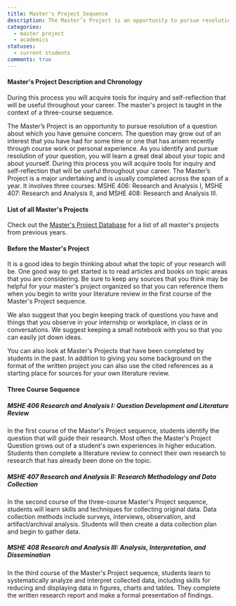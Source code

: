 ```yaml
---
title: Master's Project Sequence
description: The Master’s Project is an opportunity to pursue resolution of a question about which you have genuine concern. The question may grow out of an interest that you have had for some time or one that has arisen recently through course work or personal experience.
categories: 
  - master project
  - academics
statuses:
  - current students
comments: true
---
```


#### Master's Project Description and Chronology

During this process you will acquire tools for inquiry and self-reflection that will be useful throughout your career. The master's project is taught in the context of a three-course sequence.

The Master’s Project is an opportunity to pursue resolution of a question about which you have genuine concern. The question may grow out of an interest that you have had for some time or one that has arisen recently through course work or personal experience. As you identify and pursue resolution of your question, you will learn a great deal about your topic and about yourself. During this process you will acquire tools for inquiry and self-reflection that will be useful throughout your career. The Master’s Project is a major undertaking and is usually completed across the span of a year. It involves three courses: MSHE 406: Research and Analysis I, MSHE 407: Research and Analysis II, and MSHE 408: Research and Analysis III.

#### List of all Master's Projects

Check out the [Master's Project Database](/mp/) for a list of all master's projects from previous years.

#### Before the Master's Project

It is a good idea to begin thinking about what the topic of your research will be. One good way to get started is to read articles and books on topic areas that you are considering. Be sure to keep any sources that you think may be helpful for your master's project organized so that you can reference them when you begin to write your literature review in the first course of the Master's Project sequence.

We also suggest that you begin keeping track of questions you have and things that you observe in your internship or workplace, in class or in conversations. We suggest keeping a small notebook with you so that you can easily jot down ideas.

You can also look at Master's Projects that have been completed by students in the past. In addition to giving you some background on the format of the written project you can also use the cited references as a starting place for sources for your own literature review.

#### Three Course Sequence

##### MSHE 406 Research and Analysis I: Question Development and Literature Review

In the first course of the Master's Project sequence, students identify the question that will guide their research. Most often the Master's Project Question grows out of a student's own experiences in higher education. Students then complete a literature review to connect their own research to research that has already been done on the topic.

##### MSHE 407 Research and Analysis II: Research Methodology and Data Collection

In the second course of the three-course Master's Project sequence, students will learn skills and techniques for collecting original data. Data collection methods include surveys, interviews, observation, and artifact/archival analysis. Students will then create a data collection plan and begin to gather data.

##### MSHE 408 Research and Analysis III: Analysis, Interpretation, and Dissemination

In the third course of the Master's Project sequence, students learn to systematically analyze and interpret collected data, including skills for reducing and displaying data in figures, charts and tables. They complete the written research report and make a formal presentation of findings.
